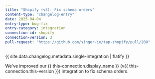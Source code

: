 ```yaml
---
title: "Shopify (v3): Fix schema orders"
content-type: "changelog-entry"
date: 2025-04-04
entry-type: bug-fix
entry-category: integration
connection-id: shopify
connection-version: 3
pull-request: "https://github.com/singer-io/tap-shopify/pull/208"
---
```

{{ site.data.changelog.metadata.single-integration | flatify }}

We've improved our {{ this-connection.display_name }} (v{{ this-connection.this-version }}) integration to fix schema orders.